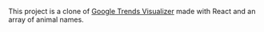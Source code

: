 
This project is a clone of [Google Trends Visualizer](https://trends.google.com/trends/hottrends/visualize?nrow=5&ncol=5) made with React and an array of animal names.